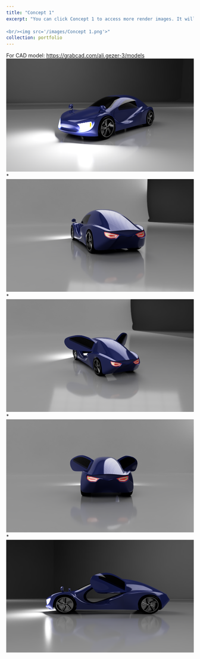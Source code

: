 ```yaml
---
title: "Concept 1"
excerpt: "You can click Concept 1 to access more render images. It will be downloadable soon at grabcad.

<br/><img src='/images/Concept 1.png'>"
collection: portfolio
---
```



For CAD model: https://grabcad.com/ali.gezer-3/models
<br/><img src='/images/c1v1.png'>
*
<br/><img src='/images/c1v2.png'>
*
<br/><img src='/images/c1v3.png'>
*
<br/><img src='/images/c1v4.png'>
*
<br/><img src='/images/c1v5.png'>

